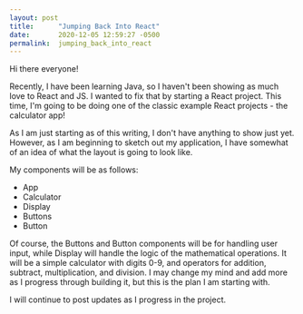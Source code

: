 ```yaml
---
layout: post
title:      "Jumping Back Into React"
date:       2020-12-05 12:59:27 -0500
permalink:  jumping_back_into_react
---
```



Hi there everyone!

Recently, I have been learning Java, so I haven't been showing as much love to React and JS. I wanted to fix that by starting a React project. This time, I'm going to be doing one of the classic example React projects - the calculator app!

As I am just starting as of this writing, I don't have anything to show just yet. However, as I am beginning to sketch out my application, I have somewhat of an idea of what the layout is going to look like.

My components will be as follows:

* App
* Calculator
* Display
* Buttons
* Button
	
Of course, the Buttons and Button components will be for handling user input, while Display will handle the logic of the mathematical operations. It will be a simple calculator with digits 0-9, and operators for addition, subtract, multiplication, and division. I may change my mind and add more as I progress through building it, but this is the plan I am starting with.

I will continue to post updates as I progress in the project.
